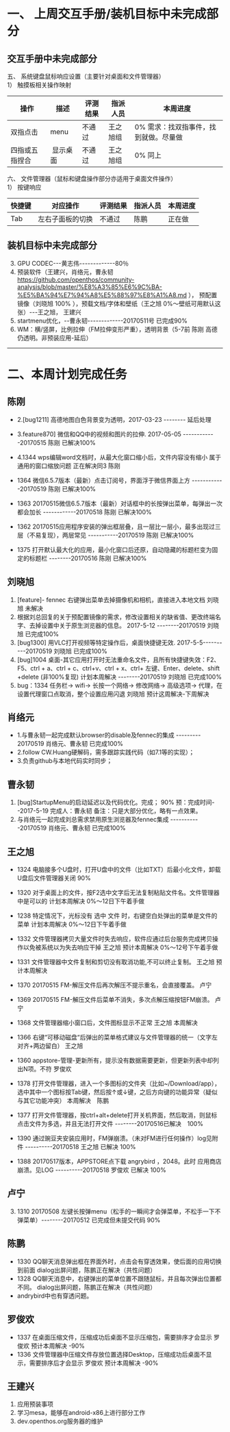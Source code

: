 # 一、 上周交互手册/装机目标中未完成部分
## 交互手册中未完成部分
五、 系统键盘鼠标响应设置（主要针对桌面和文件管理器）  
1） 触摸板相关操作映射  

操作|描述|评测结果|指派人员|本周进度
----|------|----|----|----
双指点击 |menu|不通过|王之旭组|0% 需求：找双指事件，找到就做。尽量做
四指或五指捏合| 显示桌面|不通过|王之旭组|0% 同上

六、 文件管理器（鼠标和键盘操作部分亦适用于桌面文件操作）  
1） 按键响应  

快捷键|对应操作|评测结果|指派人员|本周进度
----|------|----|----|----
Tab|左右子面板的切换|不通过 | 陈鹏|正在做

## 装机目标中未完成部分
3. GPU CODEC---黄志伟-------------80％
4. 预装软件（王建兴，肖络元，曹永韧 https://github.com/openthos/community-analysis/blob/master/%E8%A3%85%E6%9C%BA-%E5%BA%94%E7%94%A8%E5%88%97%E8%A1%A8.md  ）， 预配置镜像（刘晓旭 100% ），预载文档/字体和壁纸（王之旭 0%～壁纸可用默认这张）---王之旭， 王建兴
5.  startmenu优化，--曹永韧-------------20170511号 已完成90%
6. WM：横/竖屏，比例拉伸（FM拉伸变形严重），透明背景（5-7前 陈刚 高德仍透明。非预装应用-延后）

--------------------------------------------------------------------------------------------------------

# 二、本周计划完成任务
## 陈刚
  - 2.[bug1211] 高德地图白色背景变为透明，2017-03-23 --------  延后处理
  - 3.feature870] 微信和QQ中的视频和图片的拉伸. 2017-05-05  ------------20170515 陈刚   已解决100%   
  - 4.1344 wps编辑word文档时，从最大化窗口缩小后，文件内容没有缩小  属于通用的窗口缩放问题 正在解决同3   陈刚   
  
- 1364     微信6.5.7版本（最新）点击订阅号，界面浮于微信界面上方  ------------20170519 陈刚  已解决100%        
- 1363     20170515微信6.5.7版本（最新）对话框中的长按弹出菜单，每弹出一次都会加长 ------------20170518 陈刚 已解决100%        
- 1362     20170515应用程序安装的弹出框层叠，且一层比一层小，最多出现过三层（不易复现），两层常见  -----------20170519   陈刚  已解决100%    
- 1375     打开默认最大化的应用，最小化窗口后还原，自动隐藏的标题栏变为固定的标题栏 --------20170516 陈刚   已解决100%     

## 刘晓旭
1. [feature]- fennec 右键弹出菜单去掉摄像机和相机，直接进入本地文档   刘晓旭 未解决
 1. 根据刘总回复的关于预配置镜像的需求，修改设置相关的缺省值、更改终端名字、去掉设置中关于原生浏览器的信息。 2017-5-12 --------20170519 刘晓旭 已完成100% 
 3. [bug1300] 用VLC打开视频等特定操作后，桌面快捷键无效. 2017-5-5----------20170519 刘晓旭 已完成100%
 4. [bug]1004 桌面-其它应用打开时无法重命名文件，且所有快捷键失效：F2、F5、ctrl + a、ctrl + c、ctrl+v、ctrl + x、ctrl+ 左键、Enter、delete、shift +delete (非100%复现)     计划本周解决 --------20170519 刘晓旭 已完成100%
 6. bug：1334  任务栏-> wifi-> 长按一个网络-> 修改网络-> 高级选项-> 代理，在设置代理窗口点取消，整个设置应用闪退   刘晓旭 预计这周解决-下周解决


## 肖络元
  - 1.与曹永韧一起完成默认browser的disable及fennec的集成 --------- 20170519 肖络元、曹永韧 已完成100%
  - 2.follow CW.Huang硬解码，需多跟踪实践代码（如7.1等的实现）；
  - 3.负责github与本地代码实时同步；


## 曹永韧
1. [bug]StartupMenu的启动延迟以及代码优化。完成； 90%  预：完成时间--2017-5-19  完成人：曹永韧 备注：只是大部分优化，略有一点效果。
2. 与肖络元一起完成刘总需求禁用原生浏览器及fennec集成 -----------20170519 肖络元、曹永韧 已完成100%
  
## 王之旭
  - 1324  电脑接多个U盘时，打开U盘中的文件（比如TXT）后最小化文件，卸载U盘后文件管理器关闭 90%
  - 1320  对于桌面上的文件，按F2选中文字后无法复制粘贴文件名。文件管理器中是可以的     计划本周解决 0%～12日下午着手做
  - 1238 特定情况下，光标没有 选中 文件 时，右键空白处弹出的菜单是文件的菜单   计划本周解决  0%～12日下午着手做
  - 1332  文件管理器拷贝大量文件时失去响应，软件应通过后台服务完成拷贝操作以免被系统以为失去响应干掉  王之旭 预计本周解决  0%～12号下午着手做
  - 1331  文件管理器中文件复制和剪切没有取消功能,不可以终止复制。   王之旭   预计本周解决  

- 1370     20170515 FM-解压文件后再次解压不提示重名，会直接覆盖。 卢宁      
- 1369     20170515 FM-解压文件后菜单不消失，多次点解压缩按钮FM崩溃。     卢宁     
- 1368     文件管理器缩小窗口后，文件图标显示不正常         王之旭              本周解决
- 1366     右键“可移动磁盘“后弹出的菜单格式建议与文件管理器的统一（文字左对齐+两边留白）     王之旭            
- 1360     appstore-管理-更新所有，提示没有数据需要更新，但更新列表中却列出N项。不符    罗俊欢 

- 1378      打开文件管理器，进入一个多图标的文件夹（比如~/Download/app），选中其中一个图标按Tab键，然后按↑或↓键，之后方向键的功能异常（疑似与其它功能冲突）          本周解决　陈鹏        
- 1377      打开文件管理器，按ctrl+alt+delete打开关机界面，然后取消，则鼠标点击文件为多选，并且无法打开文件  --------20170516已解决　100%

- 1390      通过豌豆夹安装应用时，FM弹崩溃。（未对FM进行任何操作）log见附件 ----------20170518    王之旭  已解决  100%    
- 1388      20170517版本，APPSTORE点下载 angrybird ，2048。此时 应用商店崩溃。见LOG ----------20170518  罗俊欢   已解决  100%       


## 卢宁
3. 1310 20170508 左键长按弹menu（松手的一瞬间才会弹菜单，不松手一下不弹菜单）--------20170512 已完成但未提交代码  90% 


## 陈鹏
  - 1330  QQ聊天消息弹出框在界面外时，点击会有穿透效果，使后面的应用切换到前面     dialog出屏问题，陈鹏正在解决（共性问题）
  - 1328  QQ聊天消息中，右键弹出的菜单位置不跟随鼠标，并且每次弹出位置都不同。    dialog出屏问题，陈鹏正在解决（共性问题）
  - andrybird中也有穿透问题。
## 罗俊欢
  - 1337  在桌面压缩文件，压缩成功后桌面不显示压缩包，需要排序才会显示   罗俊欢     预计本周解决  -90%
  - 1336  文件管理器中压缩文件存放位置选择Desktop，压缩成功后桌面不显示，需要排序后才会显示     罗俊欢   预计本周解决    -90% 

## 王建兴
1. 应用预装事项
3. 学习mesa，能够在android-x86上进行部分工作
4. dev.openthos.org服务器的维护




  

